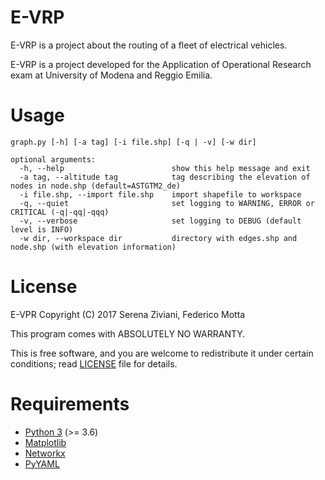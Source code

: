 # E-VRP
E-VRP is a project about the routing of a fleet of electrical vehicles.

E-VRP is a project developed for the Application of Operational Research exam
at University of Modena and Reggio Emilia.

# Usage
```
graph.py [-h] [-a tag] [-i file.shp] [-q | -v] [-w dir]

optional arguments:
  -h, --help                        show this help message and exit
  -a tag, --altitude tag            tag describing the elevation of nodes in node.shp (default=ASTGTM2_de)
  -i file.shp, --import file.shp    import shapefile to workspace
  -q, --quiet                       set logging to WARNING, ERROR or CRITICAL (-q|-qq|-qqq)
  -v, --verbose                     set logging to DEBUG (default level is INFO)
  -w dir, --workspace dir           directory with edges.shp and node.shp (with elevation information)

```
# License

E-VPR Copyright (C) 2017 Serena Ziviani, Federico Motta

This program comes with ABSOLUTELY NO WARRANTY.

This is free software, and you are welcome to redistribute it under certain
conditions; read [LICENSE](https://github.com/sere/E-VRP/blob/master/LICENSE)
file for details.

# Requirements
* [Python 3](https://www.python.org) (>= 3.6)
* [Matplotlib](https://matplotlib.org)
* [Networkx](https://networkx.github.io)
* [PyYAML](http://pyyaml.org/wiki/PyYAML)
